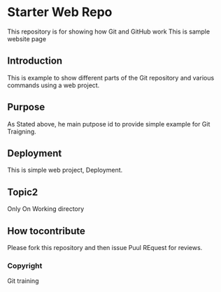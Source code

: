 # Starter Web Repo

This repository is for showing how Git and GitHub work
This is sample website page

## Introduction

This is example to show different parts
of the Git repository and various commands
using a web project.

## Purpose

As Stated above, he main putpose id to 
provide simple example for Git Traigning.

## Deployment

This is simple web project, Deployment.


## Topic2

Only On Working directory

## How tocontribute

Please fork this repository and then issue  Puul REquest for 
reviews.

### Copyright
 Git training
